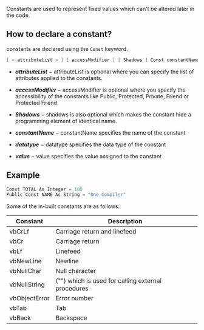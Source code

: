 
Constants are used to represent fixed values which can't be altered later in the code.

## How to declare a constant?

constants are declared using the `Const` keyword.

```c#
[ < attributeList > ] [ accessModifier ] [ Shadows ] Const constantName [ As datatype ] = value
```

* ***attributeList*** − attributeList is optional where you can specify the list of attributes applied to the constants.

* ***accessModifier*** − accessModifier is optional where you specify the accessibility of the constants like  Public, Protected, Private, Friend or Protected Friend.

* ***Shadows*** − shadows is also optional which makes the constant hide a programming element of identical name. 

* ***constantName*** − constantName specifies the name of the constant

* ***datatype*** − datatype specifies the data type of the constant

* ***value*** − value specifies the value assigned to the constant

## Example

```c#
Const TOTAL As Integer = 100
Public Const NAME As String = "One Compiler"
```

Some of the in-built constants are as follows:

| Constant | Description|
|----|----|
| vbCrLf | Carriage return and linefeed |
| vbCr | Carriage return|
| vbLf | Linefeed |
| vbNewLine | Newline |
| vbNullChar | Null character|
| vbNullString | ("") which is used for calling external procedures|
| vbObjectError | Error number|
| vbTab | Tab |
| vbBack | Backspace|
